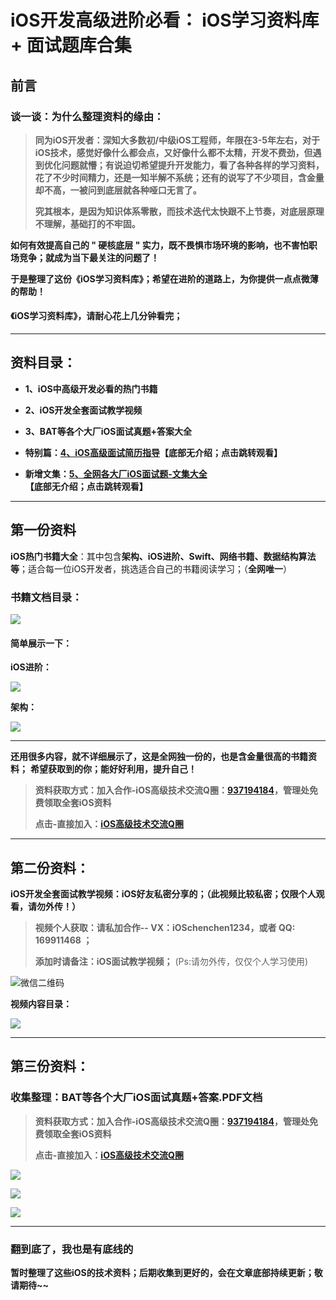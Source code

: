 # iOS开发高级进阶必看： iOS学习资料库 + 面试题库合集

## 前言

### 谈一谈：为什么整理资料的缘由：

>**同为iOS开发者：深知大多数初/中级iOS工程师，年限在3-5年左右，对于iOS技术，感觉好像什么都会点，又好像什么都不太精，开发不费劲，但遇到优化问题就懵；有说迫切希望提升开发能力，看了各种各样的学习资料，花了不少时间精力，还是一知半解不系统；还有的说写了不少项目，含金量却不高，一被问到底层就各种哑口无言了。**
>
>**究其根本，是因为知识体系零散，而技术迭代太快跟不上节奏，对底层原理不理解，基础打的不牢固。**

**如何有效提高自己的 " 硬核底层 " 实力，既不畏惧市场环境的影响，也不害怕职场竞争；就成为当下最关注的问题了！**

**于是整理了这份《iOS学习资料库》；希望在进阶的道路上，为你提供一点点微薄的帮助！**

#### 《iOS学习资料库》，请耐心花上几分钟看完；

***
## 资料目录：

* **1、iOS中高级开发必看的热门书籍**

* **2、iOS开发全套面试教学视频**

* **3、BAT等各个大厂iOS面试真题+答案大全**

* **特别篇：[4、iOS高级面试简历指导](https://github.com/LGBamboo/iOS-offer/tree/main)【底部无介绍；点击跳转观看】**

* **新增文集：[5、全网各大厂iOS面试题-文集大全](https://github.com/LGBamboo/iOS-Advanced)【底部无介绍；点击跳转观看】** 


***

## 第一份资料

**iOS热门书籍大全**：其中包含**架构、iOS进阶、Swift、网络书籍、数据结构算法等**；适合每一位iOS开发者，挑选适合自己的书籍阅读学习；（**全网唯一**）

### 书籍文档目录：

![](https://upload-images.jianshu.io/upload_images/13277235-bc0c45a9496ebf28.png?imageMogr2/auto-orient/strip%7CimageView2/2/w/1240)

#### 简单展示一下：

**iOS进阶：**

![](https://upload-images.jianshu.io/upload_images/13277235-21d877147393433f.png?imageMogr2/auto-orient/strip%7CimageView2/2/w/1240)

**架构：**

![](https://upload-images.jianshu.io/upload_images/13277235-707ad69e667d7da4.png?imageMogr2/auto-orient/strip%7CimageView2/2/w/1240)


***

**还用很多内容，就不详细展示了，这是全网独一份的，也是含金量很高的书籍资料；**
**希望获取到的你；能好好利用，提升自己！**

>**资料获取方式：加入合作-iOS高级技术交流Q圈：[937194184](https://jq.qq.com/?_wv=1027&k=5PARXCI)，管理处免费领取全套iOS资料**
>
>**点击-直接加入：[iOS高级技术交流Q圈](https://jq.qq.com/?_wv=1027&k=5PARXCI)**

***

## 第二份资料：

**iOS开发全套面试教学视频：iOS好友私密分享的；（此视频比较私密；仅限个人观看，请勿外传！）**

>**视频个人获取：请私加合作-- VX：iOSchenchen1234，或者 QQ: 169911468 ；**
>
>**添加时请备注：iOS面试教学视频；**
(Ps:请勿外传，仅仅个人学习使用)

![微信二维码](https://upload-images.jianshu.io/upload_images/13277235-4416b349e4a371e8.png?imageMogr2/auto-orient/strip%7CimageView2/2/w/1240)

**视频内容目录：**

![](https://upload-images.jianshu.io/upload_images/13277235-5dcf484cf7a6f776.png?imageMogr2/auto-orient/strip%7CimageView2/2/w/1240)

***

## 第三份资料：

### 收集整理：BAT等各个大厂iOS面试真题+答案.PDF文档


>**资料获取方式：加入合作-iOS高级技术交流Q圈：[937194184](https://jq.qq.com/?_wv=1027&k=5PARXCI)，管理处免费领取全套iOS资料**
>
>**点击-直接加入：[iOS高级技术交流Q圈](https://jq.qq.com/?_wv=1027&k=5PARXCI)**

![](https://upload-images.jianshu.io/upload_images/13277235-626baa02cf82d6c5.png?imageMogr2/auto-orient/strip%7CimageView2/2/w/1240)

![](https://upload-images.jianshu.io/upload_images/13277235-899cef1b82d5fa65.png?imageMogr2/auto-orient/strip%7CimageView2/2/w/1240)

![](https://upload-images.jianshu.io/upload_images/13277235-f8a56f6870cb9862.png?imageMogr2/auto-orient/strip%7CimageView2/2/w/1240)

***
### 翻到底了，我也是有底线的

**暂时整理了这些iOS的技术资料；后期收集到更好的，会在文章底部持续更新；敬请期待~~**

